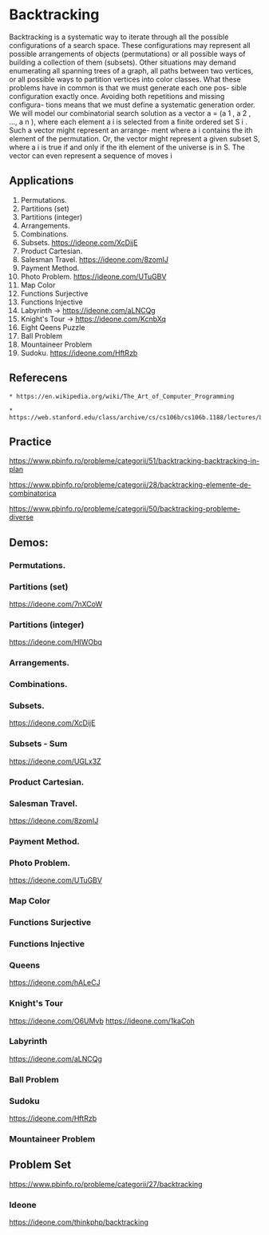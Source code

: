# Backtracking

Backtracking is a systematic way to iterate through all the possible configurations
of a search space. These configurations may represent all possible arrangements
of objects (permutations) or all possible ways of building a collection of them
(subsets). Other situations may demand enumerating all spanning trees of a graph,
all paths between two vertices, or all possible ways to partition vertices into color
classes.
What these problems have in common is that we must generate each one pos-
sible configuration exactly once. Avoiding both repetitions and missing configura-
tions means that we must define a systematic generation order. We will model our
combinatorial search solution as a vector a = (a 1 , a 2 , ..., a n ), where each element a i
is selected from a finite ordered set S i . Such a vector might represent an arrange-
ment where a i contains the ith element of the permutation. Or, the vector might
represent a given subset S, where a i is true if and only if the ith element of the
universe is in S. The vector can even represent a sequence of moves i

## Applications

1.  Permutations.
2.  Partitions (set) 
3.  Partitions (integer)
4.  Arrangements.
5.  Combinations.
6.  Subsets. https://ideone.com/XcDijE
7.  Product Cartesian.
8.  Salesman Travel. https://ideone.com/8zomIJ
9.  Payment Method.
10. Photo Problem. https://ideone.com/UTuGBV
11. Map Color
12. Functions Surjective
13. Functions Injective
14. Labyrinth -> https://ideone.com/aLNCQg
15. Knight's Tour -> https://ideone.com/KcnbXq
16. Eight Qeens Puzzle
17. Ball Problem
18. Mountaineer Problem
19. Sudoku. https://ideone.com/HftRzb

## Referecens
 
    * https://en.wikipedia.org/wiki/The_Art_of_Computer_Programming 
    
    * https://web.stanford.edu/class/archive/cs/cs106b/cs106b.1188/lectures/Lecture11/Lecture11.pdf

## Practice

https://www.pbinfo.ro/probleme/categorii/51/backtracking-backtracking-in-plan

https://www.pbinfo.ro/probleme/categorii/28/backtracking-elemente-de-combinatorica

https://www.pbinfo.ro/probleme/categorii/50/backtracking-probleme-diverse
    
## Demos:    
    
###  Permutations.

###  Partitions (set) 

https://ideone.com/7nXCoW 

###  Partitions (integer)  

https://ideone.com/HIWObq 

###  Arrangements.

###  Combinations.

###  Subsets.
https://ideone.com/XcDijE

### Subsets - Sum 
https://ideone.com/UGLx3Z

###  Product Cartesian.

###  Salesman Travel.
https://ideone.com/8zomIJ

###  Payment Method.

###  Photo Problem.

https://ideone.com/UTuGBV

###  Map Color

###  Functions Surjective

###  Functions Injective

### Queens    
https://ideone.com/hALeCJ

### Knight's Tour
https://ideone.com/O6UMvb https://ideone.com/1kaCoh

### Labyrinth
https://ideone.com/aLNCQg

### Ball Problem

### Sudoku

https://ideone.com/HftRzb

### Mountaineer Problem

## Problem Set

https://www.pbinfo.ro/probleme/categorii/27/backtracking

### Ideone

https://ideone.com/thinkphp/backtracking
